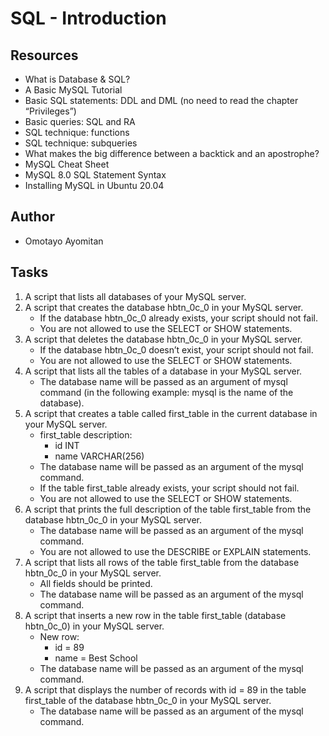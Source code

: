 # SQL - Introduction

## Resources
- What is Database & SQL?
- A Basic MySQL Tutorial
- Basic SQL statements: DDL and DML (no need to read the chapter “Privileges”)
- Basic queries: SQL and RA
- SQL technique: functions
- SQL technique: subqueries
- What makes the big difference between a backtick and an apostrophe?
- MySQL Cheat Sheet
- MySQL 8.0 SQL Statement Syntax
- Installing MySQL in Ubuntu 20.04

## Author
- Omotayo Ayomitan

## Tasks
1. A script that lists all databases of your MySQL server.
2. A script that creates the database hbtn_0c_0 in your MySQL server.
   - If the database hbtn_0c_0 already exists, your script should not fail.
   - You are not allowed to use the SELECT or SHOW statements.
3. A script that deletes the database hbtn_0c_0 in your MySQL server.
   - If the database hbtn_0c_0 doesn’t exist, your script should not fail.
   - You are not allowed to use the SELECT or SHOW statements.
4. A script that lists all the tables of a database in your MySQL server.
   - The database name will be passed as an argument of mysql command (in the following example: mysql is the name of the database).
5. A script that creates a table called first_table in the current database in your MySQL server.
   - first_table description:
     - id INT
     - name VARCHAR(256)
   - The database name will be passed as an argument of the mysql command.
   - If the table first_table already exists, your script should not fail.
   - You are not allowed to use the SELECT or SHOW statements.
6. A script that prints the full description of the table first_table from the database hbtn_0c_0 in your MySQL server.
   - The database name will be passed as an argument of the mysql command.
   - You are not allowed to use the DESCRIBE or EXPLAIN statements.
7. A script that lists all rows of the table first_table from the database hbtn_0c_0 in your MySQL server.
   - All fields should be printed.
   - The database name will be passed as an argument of the mysql command.
8. A script that inserts a new row in the table first_table (database hbtn_0c_0) in your MySQL server.
   - New row:
     - id = 89
     - name = Best School
   - The database name will be passed as an argument of the mysql command.
9. A script that displays the number of records with id = 89 in the table first_table of the database hbtn_0c_0 in your MySQL server.
   - The database name will be passed as an argument of the mysql command.

